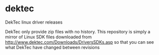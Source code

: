 dektec
======

DekTec linux driver releases

DekTec only provide zip files with no history. This repository is simply a mirror of Linux SDK files downloaded from http://www.dektec.com/Downloads/DriversSDKs.asp so that you can see what DekTec have changed between revisions


